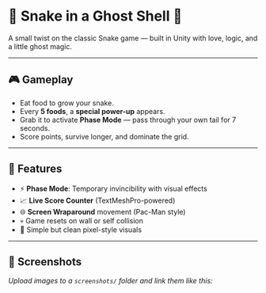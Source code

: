 # 🐍 Snake in a Ghost Shell 👻

A small twist on the classic Snake game — built in Unity with love, logic, and a little ghost magic.

---

## 🎮 Gameplay

- Eat food to grow your snake.
- Every **5 foods**, a **special power-up** appears.
- Grab it to activate **Phase Mode** — pass through your own tail for 7 seconds.
- Score points, survive longer, and dominate the grid.

---

## 🧠 Features

- ⚡ **Phase Mode**: Temporary invincibility with visual effects
- 📈 **Live Score Counter** (TextMeshPro-powered)
- 🌐 **Screen Wraparound** movement (Pac-Man style)
- 💀 Game resets on wall or self collision
- 🎨 Simple but clean pixel-style visuals

---

## 📸 Screenshots

*Upload images to a `screenshots/` folder and link them like this:*

```markdown

